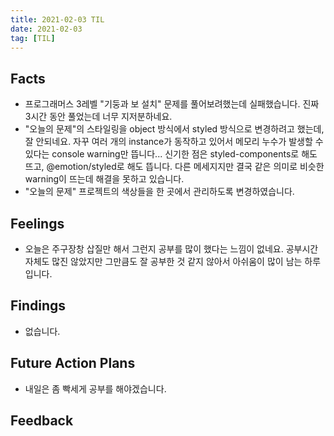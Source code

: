 ```yaml
---
title: 2021-02-03 TIL
date: 2021-02-03
tag: [TIL]
---
```


## Facts

- 프로그래머스 3레벨 "기둥과 보 설치" 문제를 풀어보려했는데 실패했습니다. 진짜 3시간 동안 풀었는데 너무 지저분하네요.
- "오늘의 문제"의 스타일링을 object 방식에서 styled 방식으로 변경하려고 했는데, 잘 안되네요. 자꾸 여러 개의 instance가 동작하고 있어서 메모리 누수가 발생할 수 있다는 console warning만 뜹니다... 신기한 점은 styled-components로 해도 뜨고, @emotion/styled로 해도 뜹니다. 다른 메세지지만 결국 같은 의미로 비슷한 warning이 뜨는데 해결을 못하고 있습니다.
- "오늘의 문제" 프로젝트의 색상들을 한 곳에서 관리하도록 변경하였습니다.

## Feelings

- 오늘은 주구장창 삽질만 해서 그런지 공부를 많이 했다는 느낌이 없네요. 공부시간 자체도 많진 않았지만 그만큼도 잘 공부한 것 같지 않아서 아쉬움이 많이 남는 하루입니다.

## Findings

- 없습니다.

## Future Action Plans

- 내일은 좀 빡세게 공부를 해야겠습니다.

## Feedback
